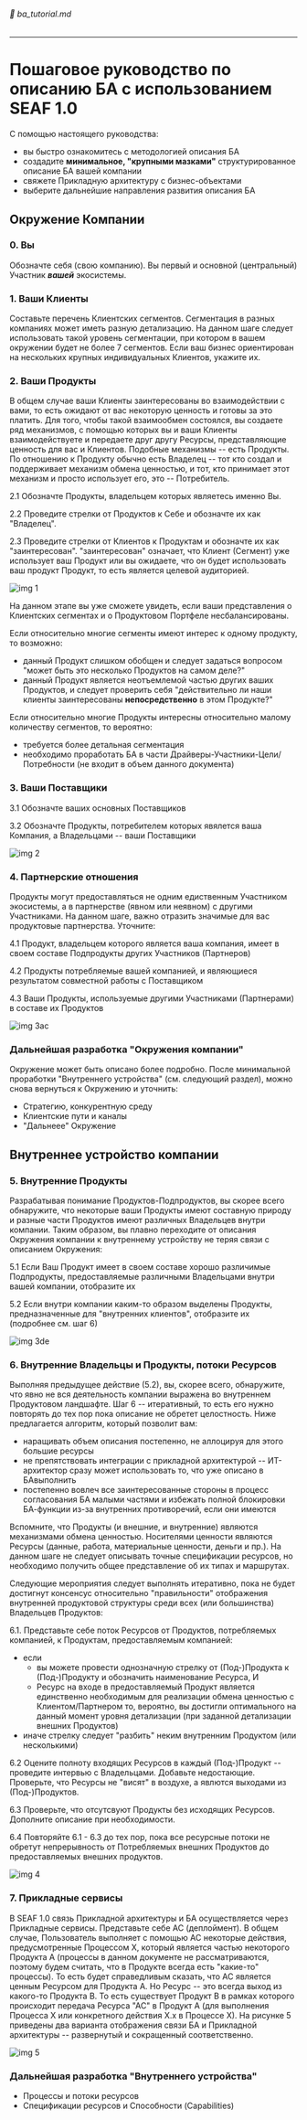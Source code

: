 ###### :green_book: ba_tutorial.md

---

# Пошаговое руководство по описанию БА с использованием SEAF 1.0

С помощью настоящего руководства:
* вы быстро ознакомитесь с методологией описания БА 
* создадите **минимальное, "крупными мазками"** структурированное описание БА вашей компании
* свяжете Прикладную архитектуру с бизнес-объектами
* выберите дальнейшие направления развития описания БА


## Окружение Компании

### 0. Вы
Обозначте себя (свою компанию). Вы первый и основной (центральный) Участник ***вашей*** экосистемы.

### 1. Ваши Клиенты
Составьте перечень Клиентских сегментов. Сегментация в разных компаниях может иметь разную детализацию. На данном шаге следует использовать такой уровень сегментации, при котором в вашем окружении будет не более 7 сегментов. Если ваш бизнес ориентирован на нескольких крупных индивидуальных Клиентов, укажите их.

### 2. Ваши Продукты
В общем случае ваши Клиенты заинтересованы во взаимодействии с вами, то есть ожидают от вас некоторую ценность и готовы за это платить. Для того, чтобы такой взаимообмен состоялся, вы создаете ряд механизмов, с помощью которых вы и ваши Клиенты взаимодействуете и передаете друг другу Ресурсы, представляющие ценность для вас и Клиентов. Подобные механизмы -- есть Продукты. По отношению к Продукту обычно есть Владелец -- тот кто создал и поддерживает механизм обмена ценностью, и тот, кто принимает этот механизм и просто использует его, это -- Потребитель.

2.1 Обозначте Продукты, владельцем которых являетесь именно Вы. 

2.2 Проведите стрелки от Продуктов к Себе и обозначте их как "Владелец".

2.3 Проведите стрелки от Клиентов к Продуктам и обозначте их как "заинтересован". "заинтересован" означает, что Клиент (Сегмент) уже использует ваш Продукт или вы ожидаете, что он будет использовать ваш продукт Продукт, то есть является целевой аудиторией. 

![img 1](ba_tutorial_1.png)

На данном этапе вы уже сможете увидеть, если ваши представления о Клиентских сегментах и о Продуктовом Портфеле несбалансированы.

Если относительно многие сегменты имеют интерес к одному продукту, то возможно:
* данный Продукт слишком обобщен и следует задаться вопросом "может быть это несколько Продуктов на самом деле?"
* данный Продукт является неотъемлемой частью других ваших Продуктов, и следует проверить себя "действительно ли наши клиенты заинтересованы **непосредственно** в этом Продукте?"

Если относительно многие Продукты интересны относительно малому количеству сегментов, то вероятно:
* требуется более детальная сегментация
* необходимо проработать БА в части Драйверы-Участники-Цели/Потребности (не входит в объем данного документа)


### 3. Ваши Поставщики
3.1 Обозначте ваших основных Поставщиков

3.2 Обозначте Продукты, потребителем которых явялется ваша Компания, а Владельцами -- ваши Поставщики

![img 2](ba_tutorial_2.png)


### 4. Партнерские отношения
Продукты могут предоставляться не одним едиственным Участником экосистемы, а в партнерстве (явном или неявном) с другими Участниками.
На данном шаге, важно отразить значимые для вас продуктовые партнерства. Уточните:

4.1 Продукт, владельцем которого является ваша компания, имеет в своем составе Подпродукты других Участников (Партнеров)

4.2 Продукты потребляемые вашей компанией, и являющиеся результатом совместной работы с Поставщиком

4.3 Ваши Продукты, используемые другими Участниками (Партнерами) в составе их Продуктов

![img 3ac](ba_tutorial_3ac.png)

### Дальнейшая разработка "Окружения компании"
Окружение может быть описано более подробно. После минимальной проработки "Внутреннего устройства" (см. следующий раздел), можно снова вернуться к Окружению и уточнить:
* Стратегию, конкурентную среду
* Клиентские пути и каналы
* "Дальнеее" Окружение

## Внутреннее устройство компании

### 5. Внутренние Продукты
Разрабатывая понимание Продуктов-Подпродуктов, вы скорее всего обнаружите, что некоторые ваши Продукты имеют составную природу и разные части Продуктов имеют различных Владельцев внутри компании. Таким образом, вы плавно переходите от описания Окружения компании к внутреннему устройству не теряя связи с описанием Окружения:

5.1 Если Ваш Продукт имеет в своем составе хорошо различимые Подпродукты, предоставляемые различными Владельцами внутри вашей компании, отобразите их

5.2 Если внутри компании каким-то образом выделены Продукты, предназначенные для "внутренних клиентов", отобразите их (подробнее см. шаг 6)

![img 3de](ba_tutorial_3de.png)

### 6. Внутренние Владельцы и Продукты, потоки Ресурсов
Выполняя предыдущее действие (5.2), вы, скорее всего, обнаружите, что явно не вся деятельность компании выражена во внутреннем Продуктовом ландшафте. Шаг 6 -- итеративный, то есть его нужно повторять до тех пор пока описание не обретет целостность. Ниже предлагается алгоритм, который позволит вам:
* наращивать объем описания постепенно, не аллоцируя для этого большие ресурсы
* не препятствовать интеграции с прикладной архитектурой -- ИТ-архитектор сразу может использовать то, что уже описано в БАвыполнить
* постепенно вовлеч все заинтересованные стороны в процесс согласования БА малыми частями и избежать полной блокировки БА-функции из-за внутренних противоречий, если они имеются 

Вспомните, что Продукты (и внешние, и внутренние) являются механизмами обмена ценностью. Носителями ценности являются Ресурсы (данные, работа, материальные ценности, деньги и пр.). На данном шаге не следует описывать точные спецификации ресурсов, но необходимо получить общее представление об их типах и маршрутах.

Следующие мероприятия следует выполнять итеративно, пока не будет достигнут консенсус относительно "правильности" отображения внутренней продуктовой структуры среди всех (или большинства) Владельцев Продуктов:

6.1. Представьте себе поток Ресурсов от Продуктов, потребляемых компанией, к Продуктам, предоставляемым компанией:
* если
    * вы можете провести однозначную стрелку от (Под-)Продукта к (Под-)Продукту и обозначить наименование Ресурса, И
    * Ресурс на входе в предоставляемый Продукт является единственно необходимым для реализации обмена ценностью с Клиентом/Партнером
то, вероятно, вы достигли оптимального на данный момент уровня детализации  (при заданной детализации внешних Продуктов)
* иначе
стрелку следует "разбить" неким внутренним Продуктом (или несколькими)

6.2 Оцените полноту входящих Ресурсов в каждый (Под-)Продукт -- проведите интервью с Владельцами. Добавьте недостающие. Проверьте, что Ресурсы не "висят" в воздухе, а явлются выходами из (Под-)Продуктов.

6.3 Проверьте, что отсутсвуют Продукты без исходящих Ресурсов. Дополните описание при необходимости.

6.4 Повторяйте 6.1 - 6.3 до тех пор, пока все ресурсные потоки не обретут непрерывность от Потребляемых внешних Продуктов до предоставляемых внешних продуктов.

![img 4](ba_tutorial_4.png)

### 7. Прикладные сервисы

В SEAF 1.0 связь Прикладной архитектуры и БА осуществляется через Прикладные сервисы. Представьте себе АС (деплоймент). В общем случае, Пользователь выполняет с помощью АС некоторые действия, предусмотренные Процессом Х, который является частью некоторого Продукта А (процессы в данном документе не рассматриваются, поэтому будем считать, что в Продукте всегда есть "какие-то" процессы). То есть будет справедливым сказать, что АС является ценным Ресурсом для Продукта А. Но Ресурс -- это всегда выход из какого-то Продукта B. То есть существует Продукт B в рамках которого происходит передача  Ресурса "АС" в Продукт А (для выполнения Процесса X или конкретного действия Х.х в Процессе Х). На рисунке 5 приведены два варианта отображения связи БА и Прикладной архитектуры -- развернутый и сокращенный соответственно.

![img 5](ba_tutorial_5.png)


### Дальнейшая разработка "Внутреннего устройства"
* Процессы и потоки ресурсов
* Спецификации ресурсов и Способности (Capabilities)
